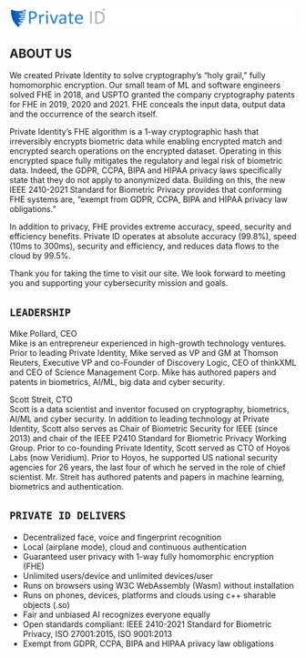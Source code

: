 [![logo-name](https://github.com/openinfer/PrivateIdentity/blob/master/images/PrivateID%20Logo%20Wide.png)](https://www.private.id/)

## ABOUT US
We created Private Identity to solve cryptography’s “holy grail,” fully homomorphic encryption. Our small team of ML and software engineers solved FHE in 2018, and USPTO granted the company cryptography patents for FHE in 2019, 2020 and 2021. FHE conceals the input data, output data and the occurrence of the search itself.

Private Identity’s FHE algorithm is a 1-way cryptographic hash that irreversibly encrypts biometric data while enabling encrypted match and encrypted search operations on the encrypted dataset. Operating in this encrypted space fully mitigates the regulatory and legal risk of biometric data. Indeed, the GDPR, CCPA, BIPA and HIPAA privacy laws specifically state that they do not apply to anonymized data. Building on this, the new IEEE 2410-2021 Standard for Biometric Privacy provides that conforming FHE systems are,  “exempt from GDPR, CCPA, BIPA and HIPAA privacy law obligations.”

In addition to privacy, FHE provides extreme accuracy, speed, security and efficiency benefits. Private ID operates at absolute accuracy (99.8%), speed (10ms to 300ms), security and efficiency, and reduces data flows to the cloud by 99.5%.

Thank you for taking the time to visit our site. We look forward to meeting you and supporting your cybersecurity mission and goals.

## `LEADERSHIP`
Mike Pollard, CEO <br>
Mike is an entrepreneur experienced in high-growth technology ventures. Prior to leading Private Identity, Mike served as VP and GM at Thomson Reuters, Executive VP and co-Founder of Discovery Logic, CEO of thinkXML and CEO of Science Management Corp. Mike has authored papers and patents in biometrics, AI/ML, big data and cyber security.

Scott Streit, CTO <br>
Scott is a data scientist and inventor focused on cryptography, biometrics, AI/ML and cyber security. In addition to leading technology at Private Identity, Scott also serves as Chair of Biometric Security for IEEE (since 2013) and chair of the IEEE P2410 Standard for Biometric Privacy Working Group. Prior to co-founding Private Identity, Scott served as CTO of Hoyos Labs (now Veridium). Prior to Hoyos, he supported US national security agencies for 26 years, the last four of which he served in the role of chief scientist. Mr. Streit has authored patents and papers in machine learning, biometrics and authentication.

## `PRIVATE ID DELIVERS`

* Decentralized face, voice and fingerprint recognition 
* Local (airplane mode), cloud and continuous authentication 
* Guaranteed user privacy with 1-way fully homomorphic encryption (FHE) 
* Unlimited users/device and unlimited devices/user 
* Runs on browsers using W3C WebAssembly (Wasm) without installation
* Runs on phones, devices, platforms and clouds using c++ sharable objects (.so)
* Fair and unbiased AI recognizes everyone equally
* Open standards compliant: IEEE 2410-2021 Standard for Biometric Privacy, ISO 27001:2015, ISO 9001:2013
* Exempt from GDPR, CCPA, BIPA and HIPAA privacy law obligations 

